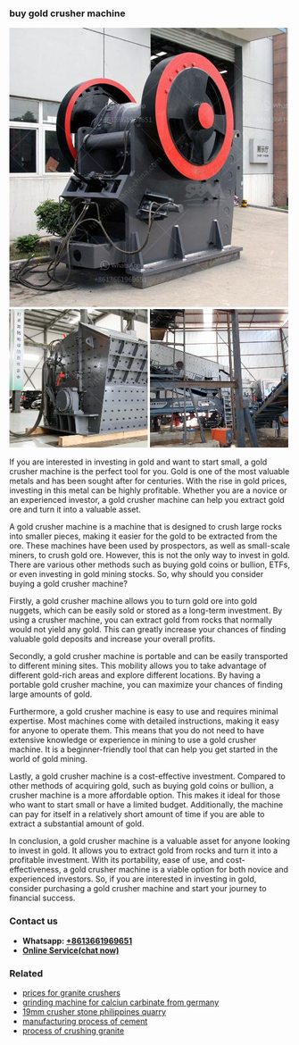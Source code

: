 <h3>buy gold crusher machine</h3><img src='1704951493.jpg' alt=''><p>If you are interested in investing in gold and want to start small, a gold crusher machine is the perfect tool for you. Gold is one of the most valuable metals and has been sought after for centuries. With the rise in gold prices, investing in this metal can be highly profitable. Whether you are a novice or an experienced investor, a gold crusher machine can help you extract gold ore and turn it into a valuable asset.</p><p>A gold crusher machine is a machine that is designed to crush large rocks into smaller pieces, making it easier for the gold to be extracted from the ore. These machines have been used by prospectors, as well as small-scale miners, to crush gold ore. However, this is not the only way to invest in gold. There are various other methods such as buying gold coins or bullion, ETFs, or even investing in gold mining stocks. So, why should you consider buying a gold crusher machine?</p><p>Firstly, a gold crusher machine allows you to turn gold ore into gold nuggets, which can be easily sold or stored as a long-term investment. By using a crusher machine, you can extract gold from rocks that normally would not yield any gold. This can greatly increase your chances of finding valuable gold deposits and increase your overall profits.</p><p>Secondly, a gold crusher machine is portable and can be easily transported to different mining sites. This mobility allows you to take advantage of different gold-rich areas and explore different locations. By having a portable gold crusher machine, you can maximize your chances of finding large amounts of gold.</p><p>Furthermore, a gold crusher machine is easy to use and requires minimal expertise. Most machines come with detailed instructions, making it easy for anyone to operate them. This means that you do not need to have extensive knowledge or experience in mining to use a gold crusher machine. It is a beginner-friendly tool that can help you get started in the world of gold mining.</p><p>Lastly, a gold crusher machine is a cost-effective investment. Compared to other methods of acquiring gold, such as buying gold coins or bullion, a crusher machine is a more affordable option. This makes it ideal for those who want to start small or have a limited budget. Additionally, the machine can pay for itself in a relatively short amount of time if you are able to extract a substantial amount of gold.</p><p>In conclusion, a gold crusher machine is a valuable asset for anyone looking to invest in gold. It allows you to extract gold from rocks and turn it into a profitable investment. With its portability, ease of use, and cost-effectiveness, a gold crusher machine is a viable option for both novice and experienced investors. So, if you are interested in investing in gold, consider purchasing a gold crusher machine and start your journey to financial success.</p><h3>Contact us</h3><ul><li><strong>Whatsapp:&nbsp;<a href="https://wa.me/8613661969651">+8613661969651</a></strong></li><li><a href="https://swt.shibang-china.com/?git&amp;zhl&amp;buy gold crusher machine"><strong>Online Service(chat now)</strong></a></li></ul><h3>Related</h3><ul><li><a href='prices for granite crushers.md'>prices for granite crushers</a></li><li><a href='grinding machine for calciun carbinate from germany.md'>grinding machine for calciun carbinate from germany</a></li><li><a href='19mm crusher stone philippines quarry.md'>19mm crusher stone philippines quarry</a></li><li><a href='manufacturing process of cement.md'>manufacturing process of cement</a></li><li><a href='process of crushing granite.md'>process of crushing granite</a></li></ul>